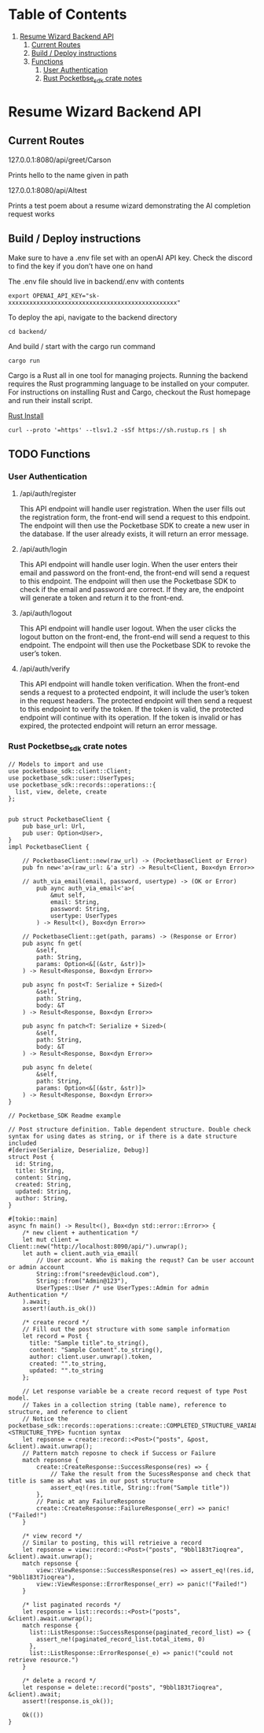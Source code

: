 
# Table of Contents

1.  [Resume Wizard Backend API](#org8a40a20)
    1.  [Current Routes](#org4f8f3f7)
    2.  [Build / Deploy instructions](#org270db03)
    3.  [Functions](#orgdfe30ac)
        1.  [User Authentication](#orga7fe17a)
        2.  [Rust Pocketbse<sub>sdk</sub> crate notes](#org1ece642)



<a id="org8a40a20"></a>

# Resume Wizard Backend API


<a id="org4f8f3f7"></a>

## Current Routes

127.0.0.1:8080/api/greet/Carson

Prints hello to the name given in path

127.0.0.1:8080/api/AItest

Prints a test poem about a resume wizard demonstrating the AI completion request works


<a id="org270db03"></a>

## Build / Deploy instructions

Make sure to have a .env file set with an openAI API key. Check the discord to find the key if you don&rsquo;t have one on hand

The .env file should live in backend/.env with contents

    export OPENAI_API_KEY="sk-xxxxxxxxxxxxxxxxxxxxxxxxxxxxxxxxxxxxxxxxxxxxxxxx"

To deploy the api, navigate to the backend directory

    cd backend/

And build / start with the cargo run command

    cargo run

Cargo is a Rust all in one tool for managing projects. Running the backend requires the Rust programming language to be installed on your computer. For instructions on installing Rust and Cargo, checkout the Rust homepage and run their install script.

[Rust Install](https://www.rust-lang.org/tools/install)

    curl --proto '=https' --tlsv1.2 -sSf https://sh.rustup.rs | sh


<a id="orgdfe30ac"></a>

## TODO Functions


<a id="orga7fe17a"></a>

### User Authentication

1.  /api/auth/register

    This API endpoint will handle user registration. When the user fills out the registration form, the front-end will send a request to this endpoint. The endpoint will then use the Pocketbase SDK to create a new user in the database. If the user already exists, it will return an error message.

2.  /api/auth/login

    This API endpoint will handle user login. When the user enters their email and password on the front-end, the front-end will send a request to this endpoint. The endpoint will then use the Pocketbase SDK to check if the email and password are correct. If they are, the endpoint will generate a token and return it to the front-end.

3.  /api/auth/logout

    This API endpoint will handle user logout. When the user clicks the logout button on the front-end, the front-end will send a request to this endpoint. The endpoint will then use the Pocketbase SDK to revoke the user&rsquo;s token.

4.  /api/auth/verify

    This API endpoint will handle token verification. When the front-end sends a request to a protected endpoint, it will include the user&rsquo;s token in the request headers. The protected endpoint will then send a request to this endpoint to verify the token. If the token is valid, the protected endpoint will continue with its operation. If the token is invalid or has expired, the protected endpoint will return an error message.


<a id="org1ece642"></a>

### Rust Pocketbse<sub>sdk</sub> crate notes

    
    // Models to import and use
    use pocketbase_sdk::client::Client;
    use pocketbase_sdk::user::UserTypes;
    use pocketbase_sdk::records::operations::{
      list, view, delete, create
    };
    
    
    pub struct PocketbaseClient {
        pub base_url: Url,
        pub user: Option<User>,
    }
    impl PocketbaseClient {
    
        // PocketbaseClient::new(raw_url) -> (PocketbaseClient or Error)
        pub fn new<'a>(raw_url: &'a str) -> Result<Client, Box<dyn Error>>
    
        // auth_via_email(email, password, usertype) -> (OK or Error)
            pub aync auth_via_email<'a>(
                &mut self,
                email: String,
                password: String,
                usertype: UserTypes
            ) -> Result<(), Box<dyn Error>>
    
        // PocketbaseClient::get(path, params) -> (Response or Error)
        pub async fn get(
            &self,
            path: String,
            params: Option<&[(&str, &str)]>
        ) -> Result<Response, Box<dyn Error>>
    
        pub async fn post<T: Serialize + Sized>(
            &self,
            path: String,
            body: &T
        ) -> Result<Response, Box<dyn Error>>
    
        pub async fn patch<T: Serialize + Sized>(
            &self,
            path: String,
            body: &T
        ) -> Result<Response, Box<dyn Error>>
    
        pub async fn delete(
            &self,
            path: String,
            params: Option<&[(&str, &str)]>
        ) -> Result<Response, Box<dyn Error>>
    }
    
    // Pocketbase_SDK Readme example
    
    // Post structure definition. Table dependent structure. Double check syntax for using dates as string, or if there is a date structure included
    #[derive(Serialize, Deserialize, Debug)]
    struct Post {
      id: String,
      title: String,
      content: String,
      created: String,
      updated: String,
      author: String,
    }
    
    #[tokio::main]
    async fn main() -> Result<(), Box<dyn std::error::Error>> {
        /* new client + authentication */
        let mut client = Client::new("http://localhost:8090/api/").unwrap();
        let auth = client.auth_via_email(
            // User account. Who is making the requst? Can be user account or admin account
            String::from("sreedev@icloud.com"),
            String::from("Admin@123"),
            UserTypes::User /* use UserTypes::Admin for admin Authentication */
        ).await;
        assert!(auth.is_ok())
    
        /* create record */
        // Fill out the post structure with some sample information
        let record = Post {
          title: "Sample title".to_string(),
          content: "Sample Content".to_string(),
          author: client.user.unwrap().token,
          created: "".to_string,
          updated: "".to_string
        };
    
        // Let response variable be a create record request of type Post model.
        // Takes in a collection string (table name), reference to structure, and reference to client
        // Notice the pocketbase_sdk::records::operations::create::COMPLETED_STRUCTURE_VARIABLE::<STRUCTURE_TYPE> fucntion syntax
        let repsonse = create::record::<Post>("posts", &post, &client).await.unwrap();
        // Pattern match reposne to check if Success or Failure
        match repsonse {
            create::CreateResponse::SuccessResponse(res) => {
                // Take the result from the SucessResponse and check that title is same as what was in our post structure
                assert_eq!(res.title, String::from("Sample title"))
            },
            // Panic at any FailureResponse
            create::CreateResponse::FailureResponse(_err) => panic!("Failed!")
        }
    
        /* view record */
        // Similar to posting, this will retrieive a record
        let repsonse = view::record::<Post>("posts", "9bbl183t7ioqrea", &client).await.unwrap();
        match repsonse {
            view::ViewResponse::SuccessResponse(res) => assert_eq!(res.id, "9bbl183t7ioqrea"),
            view::ViewResponse::ErrorResponse(_err) => panic!("Failed!")
        }
    
        /* list paginated records */
        let response = list::records::<Post>("posts", &client).await.unwrap();
        match response {
          list::ListResponse::SuccessResponse(paginated_record_list) => {
            assert_ne!(paginated_record_list.total_items, 0)
          },
          list::ListResponse::ErrorResponse(_e) => panic!("could not retrieve resource.")
        }
    
        /* delete a record */
        let response = delete::record("posts", "9bbl183t7ioqrea", &client).await;
        assert!(response.is_ok());
    
        Ok(())
    }

